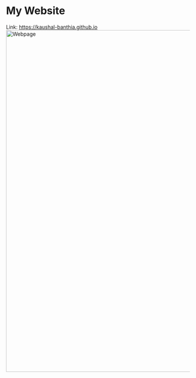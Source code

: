 # My Website
Link: https://kaushal-banthia.github.io
<img width="933" alt="Webpage" src="https://user-images.githubusercontent.com/62059447/153420101-9e70ed0e-67dd-4872-bbf5-b4946b7f25bf.PNG">
